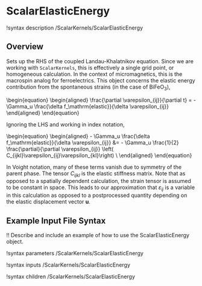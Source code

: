 # ScalarElasticEnergy

!syntax description /ScalarKernels/ScalarElasticEnergy

## Overview

Sets up the RHS of the coupled Landau-Khalatnikov equation. Since we are working with `ScalarKernels`, this is effectively a single grid point, or homogeneous calculation. In the context of micromagnetics, this is the macrospin analog for ferroelectrics. This object concerns the elastic energy contribution from the spontaneous strains (in the case of $\mathrm{BiFeO}_3$),

\begin{equation}
  \begin{aligned}
     \frac{\partial \varepsilon_{ij}}{\partial t} = - \Gamma_u \frac{\delta f_\mathrm{elastic}}{\delta \varepsilon_{ij}}
  \end{aligned}
\end{equation}

Ignoring the LHS and working in index notation,

\begin{equation}
  \begin{aligned}
     - \Gamma_u \frac{\delta f_\mathrm{elastic}}{\delta \varepsilon_{ij}} &= - \Gamma_u \frac{1}{2} \frac{\partial}{\partial \varepsilon_{ij}} \left( C_{ijkl}\varepsilon_{ij}\varepsilon_{kl}\right) \\
  \end{aligned}
\end{equation}

In Voight notation, many of these terms vanish due to symmetry of the parent phase. The tensor $C_{ijkl}$ is the elastic stiffness matrix. Note that as opposed to a spatially dependent calculation, the strain tensor is assumed to be constant in space. This leads to our approximation that $\varepsilon_{ij}$ is a variable in this calculation as opposed to a postprocessed quantity depending on the elastic displacement vector $\mathbf{u}$.

## Example Input File Syntax

!! Describe and include an example of how to use the ScalarElasticEnergy object.

!syntax parameters /ScalarKernels/ScalarElasticEnergy

!syntax inputs /ScalarKernels/ScalarElasticEnergy

!syntax children /ScalarKernels/ScalarElasticEnergy
